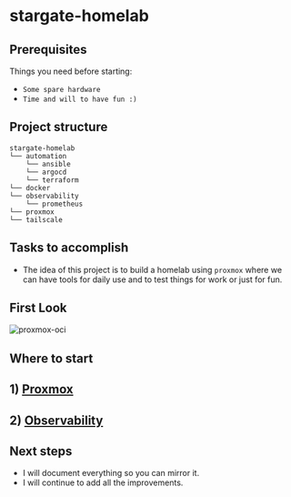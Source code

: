 # stargate-homelab

## Prerequisites
Things you need before starting:
* `Some spare hardware`
* `Time and will to have fun :)`

## Project structure
```
stargate-homelab
└── automation
    └── ansible    
    └── argocd  
    └── terraform
└── docker   
└── observability
    └── prometheus  
└── proxmox
└── tailscale
```

## Tasks to accomplish
- The idea of this project is to build a homelab using `proxmox` where we can have tools for daily use and to test things for work or just for fun.

## First Look
![proxmox-oci](https://github.com/user-attachments/assets/b7e62e28-5a6d-44fb-b0c6-90f289c1c81d)

## Where to start
## 1) [Proxmox](./proxmox/README.md)
## 2) [Observability](./observability/prometheus/README.md)

## Next steps
- I will document everything so you can mirror it.
- I will continue to add all the improvements.
